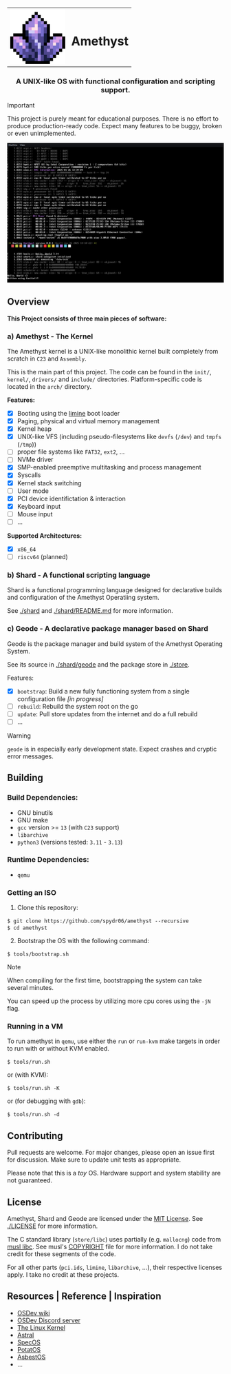 <div align="center">

<table>
    <tr>
        <td>
            <img width="128" src="./tools/res/amethyst-hd.png"></img>
        </td>
        <td valign="center">
            <h1>Amethyst</h1>
        </td>
    </tr>
</table>

<h3>A UNIX-like OS with functional configuration and scripting support.</h3>

</div>

> [!IMPORTANT]
> This project is purely meant for educational purposes. There is no effort to produce production-ready code.
> Expect many features to be buggy, broken or even unimplemented.

![screenshot](tools/res/screenshot.png)

## Overview

**This Project consists of three main pieces of software:**

### a) Amethyst - The Kernel

The Amethyst kernel is a UNIX-like monolithic kernel built completely from scratch in `C23` and `Assembly`.

This is the main part of this project. The code can be found in the `init/`, `kernel/`, `drivers/` and `include/` directories. Platform-specific code is located in the `arch/` directory.

**Features:**

- [x] Booting using the [limine](https://github.com/limine-bootloader/limine) boot loader
- [x] Paging, physical and virtual memory management
- [x] Kernel heap
- [x] UNIX-like VFS (including pseudo-filesystems like `devfs` (`/dev`) and `tmpfs` (`/tmp`))
- [ ] proper file systems like `FAT32`, `ext2`, ...
- [ ] NVMe driver
- [x] SMP-enabled preemptive multitasking and process management
- [x] Syscalls
- [x] Kernel stack switching
- [ ] User mode
- [x] PCI device identifictation & interaction
- [x] Keyboard input
- [ ] Mouse input
- [ ] ...

**Supported Architectures:**

- [x] `x86_64`
- [ ] `riscv64` (planned)

### b) Shard - A functional scripting language

Shard is a functional programming language designed for declarative builds and configuration of the Amethyst Operatiing system.

See [./shard](./shard) and [./shard/README.md](./shard/README.md) for more information.

### c) Geode - A declarative package manager based on Shard

Geode is the package manager and build system of the Amethyst Operating System.

See its source in [./shard/geode](./shard/geode) and the package store in [./store](store).

Features:

- [x] `bootstrap`: Build a new fully functioning system from a single configuration file *[in progress]*
- [ ] `rebuild`: Rebuild the system root on the go
- [ ] `update`: Pull store updates from the internet and do a full rebuild
- [ ] ...

> [!WARNING]
> `geode` is in especially early development state. Expect crashes and cryptic error messages.
## Building

### Build Dependencies:

- GNU binutils
- GNU make
- `gcc` version >= `13` (with `C23` support)
- `libarchive`
- `python3` (versions tested: `3.11` - `3.13`)

### Runtime Dependencies:

- `qemu`

### Getting an ISO

1. Clone this repository:

```console
$ git clone https://github.com/spydr06/amethyst --recursive
$ cd amethyst
```

2. Bootstrap the OS with the following command:

```console
$ tools/bootstrap.sh
```

> [!NOTE]
> When compiling for the first time, bootstrapping the system can take several minutes.
> 
> You can speed up the process by utilizing more cpu cores using the `-jN` flag.

### Running in a VM

To run amethyst in `qemu`, use either the `run` or `run-kvm` make targets in order to run with or without KVM enabled.

```console
$ tools/run.sh
```

or (with KVM):

```console
$ tools/run.sh -K
```

or (for debugging with `gdb`):

```console
$ tools/run.sh -d
```

## Contributing

Pull requests are welcome. For major changes, please open an issue first for discussion. Make sure to update unit tests as appropriate.

Please note that this is a *toy* OS. Hardware support and system stability are not guaranteed.

## License

Amethyst, Shard and Geode are licensed under the [MIT License](https://mit-license.org/). See [./LICENSE](./LICENSE) for more information.

The C standard library (`store/libc`) uses partially (e.g. `mallocng`) code from [musl libc](https://musl.libc.org/).
See musl's [COPYRIGHT](https://git.musl-libc.org/cgit/musl/tree/COPYRIGHT) file for more information.
I do not take credit for these segments of the code.

For all other parts (`pci.ids`, `limine`, `libarchive`, ...), their respective licenses apply. I take no credit at these projects.

## Resources | Reference | Inspiration

- [OSDev wiki](https://osdev.wiki/wiki/Expanded_Main_Page)
- [OSDev Discord server](https://discord.gg/RnCtsqD)
- [The Linux Kernel](https://kernel.org/)
- [Astral](https://github.com/Mathewnd/Astral/tree/rewrite)
- [SpecOS](https://github.com/UnmappedStack/SpecOS)
- [PotatOS](https://github.com/UnmappedStack/PotatOS)
- [AsbestOS](https://github.com/Spydr06/AsbestOS)
- ...

